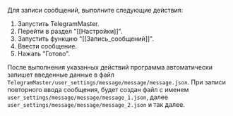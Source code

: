 Для записи сообщений, выполните следующие действия:

1. Запустить TelegramMaster.
2. Перейти в раздел "[[Настройки]]".
3. Запустить функцию "[[Запись_сообщений]]".
4. Ввести сообщение.
5. Нажать "Готово".

После выполнения указанных действий программа автоматически запишет введенные данные в файл `TelegramMaster/user_settings/message/message/message.json`. При записи повторного ввода сообщения, будет создан файл с именем `user_settings/message/message/message_1.json`, далее `user_settings/message/message/message_2.json` и так далее. 